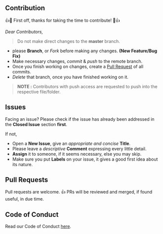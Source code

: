 ## Contribution

👍🎉 First off, thanks for taking the time to contribute! 🎉👍

*Dear Contributors,*
> Do not make direct changes to the __master__ branch.
- please __Branch__, or *Fork* before making any changes. __(New Feature/Bug Fix)__
- Make necessary changes, *commit* & *push* to the remote branch.
- Once you finish working on changes, create a [Pull Request](#Pull-Requests) of all commits.
- *Delete* that branch, once you have finished working on it.

> __NOTE :__ Contributors with push access are requested to push into the respective file/folder.

## Issues
Facing an issue? Please check if the issue has already been addressed in the __Closed Issue__ section __first__.

If not, 
  - Open a __New Issue__, give an _appropriate and concise_ __Title__.
  - Please leave a *descriptive* __Comment__ expressing every little detail.
  - __Assign__ it to someone, if it seems necessary, else you may skip.
  - Make sure you put __Labels__ on your issue, it gives a good first idea about its nature.

## Pull Requests

Pull requests are welcome. 👍 PRs will be reviewed and merged, if found useful, in due time.

## Code of Conduct

Read our Code of Conduct 
[here](https://github.com/ksguin/IoT-Octopus/blob/master/CODE_OF_CONDUCT.md).
